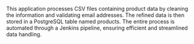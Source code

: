 This application processes CSV files containing product data by cleaning the information and validating email addresses. The refined data is then stored in a PostgreSQL table named products. The entire process is automated through a Jenkins pipeline, ensuring efficient and streamlined data handling.
